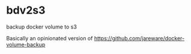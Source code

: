 # bdv2s3

backup docker volume to s3

Basically an opinionated version of https://github.com/jareware/docker-volume-backup
